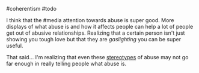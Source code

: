 \#coherentism
\#todo

I think that the #media attention towards abuse is super good. More displays of what abuse is and how it affects people can help a lot of people get out of abusive relationships. Realizing that a certain person isn't just showing you tough love but that they are *gaslighting* you can be super useful.

That said... I'm realizing that even these [stereotypes](stereotypes.md) of abuse may not go far enough in really telling people what abuse is. 
